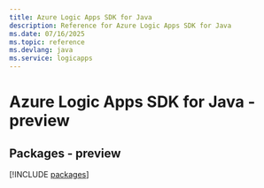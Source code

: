```yaml
---
title: Azure Logic Apps SDK for Java
description: Reference for Azure Logic Apps SDK for Java
ms.date: 07/16/2025
ms.topic: reference
ms.devlang: java
ms.service: logicapps
---
```

# Azure Logic Apps SDK for Java - preview
## Packages - preview
[!INCLUDE [packages](logic-apps-index.md)]